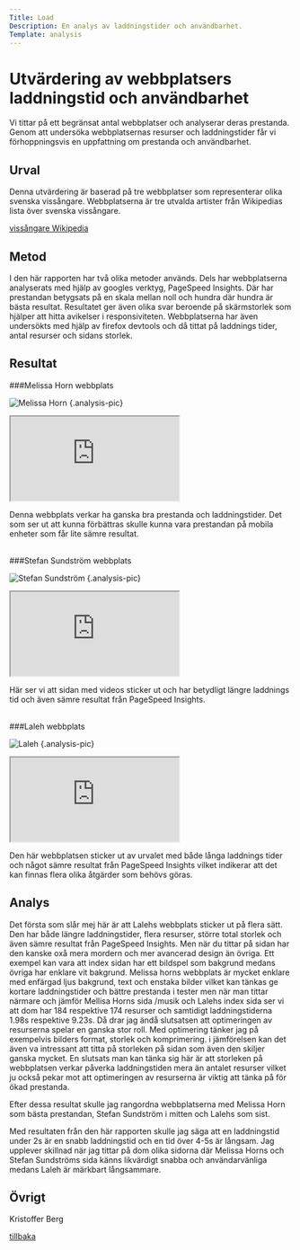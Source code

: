 ```yaml
---
Title: Load
Description: En analys av laddningstider och användbarhet.
Template: analysis
---
```


Utvärdering av webbplatsers laddningstid och användbarhet
=======================

Vi tittar på ett begränsat antal webbplatser och analyserar deras prestanda. Genom att undersöka webbplatsernas resurser och laddningstider får vi förhoppningsvis en uppfattning om prestanda och användbarhet.

Urval
-----------------------

Denna utvärdering är baserad på tre webbplatser som representerar olika svenska vissångare. Webbplatserna är tre utvalda artister från Wikipedias lista över svenska vissångare. 

<a href="https://sv.wikipedia.org/wiki/Kategori:Svenska_viss%C3%A5ngare">vissångare Wikipedia</a>
<br>

Metod
-----------------------

I den här rapporten har två olika metoder används. Dels har webbplatserna analyserats med hjälp av googles verktyg, PageSpeed Insights. Där har prestandan betygsats på en skala mellan noll och hundra där hundra är bästa resultat. Resultatet ger även olika svar beroende på skärmstorlek som hjälper att hitta avikelser i responsiviteten. Webbplatserna har även undersökts med hjälp av firefox devtools och då tittat på laddnings tider, antal resurser och sidans storlek.

Resultat
-----------------------

###Melissa Horn webbplats

![Melissa Horn](%assets_url%/img/mh.png) {.analysis-pic}
<br>

<iframe src="https://docs.google.com/spreadsheets/d/e/2PACX-1vTYUh0pwro0bH_l5pOLrOphWRCoemBYHcQA6c-XWuc519xVY-tvdrclLGPGZk4nSh-G1aBBOJNp5nPT/pubhtml?gid=0&amp;single=true&amp;widget=false&amp;headers=false"></iframe>

Denna webbplats verkar ha ganska bra prestanda och laddningstider. Det som ser ut att kunna förbättras skulle kunna vara prestandan på mobila enheter som får lite sämre resultat.

<br>
###Stefan Sundström webbplats

![Stefan Sundström](%assets_url%/img/ss.png) {.analysis-pic}
<br>

<iframe src="https://docs.google.com/spreadsheets/d/e/2PACX-1vTYUh0pwro0bH_l5pOLrOphWRCoemBYHcQA6c-XWuc519xVY-tvdrclLGPGZk4nSh-G1aBBOJNp5nPT/pubhtml?gid=167733070&amp;single=true&amp;widget=false&amp;headers=false"></iframe>

Här ser vi att sidan med videos sticker ut och har betydligt längre laddnings tid och även sämre resultat från PageSpeed Insights.

<br>
###Laleh webbplats

![Laleh](%assets_url%/img/la.png) {.analysis-pic}
<br>

<iframe src="https://docs.google.com/spreadsheets/d/e/2PACX-1vTYUh0pwro0bH_l5pOLrOphWRCoemBYHcQA6c-XWuc519xVY-tvdrclLGPGZk4nSh-G1aBBOJNp5nPT/pubhtml?gid=371375144&amp;single=true&amp;widget=false&amp;headers=false"></iframe>

Den här webbplatsen sticker ut av urvalet med både långa laddnings tider och något sämre resultat från PageSpeed Insights vilket indikerar att det kan finnas flera olika åtgärder som behövs göras.

Analys
-----------------------

Det första som slår mej här är att Lalehs webbplats sticker ut på flera sätt. Den har både längre laddningstider, flera resurser, större total storlek och även sämre resultat från PageSpeed Insights. Men när du tittar på sidan har den kanske oxå mera mordern och mer avancerad design än övriga. Ett exempel kan vara att index sidan har ett bildspel som bakgrund medans övriga har enklare vit bakgrund. Melissa horns webbplats är mycket enklare med enfärgad ljus bakgrund, text och enstaka bilder vilket kan tänkas ge kortare laddningstider och bättre prestanda i tester men när man tittar närmare och jämför Mellisa Horns sida /musik och Lalehs index sida ser vi att dom har 184 respektive 174 resurser och samtidigt laddningstiderna 1.98s respektive 9.23s. Då drar jag ändå slutsatsen att optimeringen av resurserna spelar en ganska stor roll. Med optimering tänker jag på exempelvis bilders format, storlek och komprimering. i jämförelsen kan det även va intressant att titta på storleken på sidan som även den skiljer ganska mycket. En slutsats man kan tänka sig här är att storleken på webbplatsen verkar påverka laddningstiden mera än antalet resurser vilket ju också pekar mot att optimeringen av resurserna är viktig att tänka på för ökad prestanda.

Efter dessa resultat skulle jag rangordna webbplatserna med Melissa Horn som bästa prestandan, Stefan Sundström i mitten och Lalehs som sist. 

Med resultaten från den här rapporten skulle jag säga att en laddningstid under 2s är en snabb laddningstid och en tid över 4-5s är långsam. Jag upplever skillnad när jag tittar på dom olika sidorna där Melissa Horns och Stefan Sundströms sida känns likvärdigt snabba och användarvänliga medans Laleh är märkbart långsammare. 

Övrigt
-----------------------

Kristoffer Berg

<a href="%base_url%?analysis">tillbaka</a>